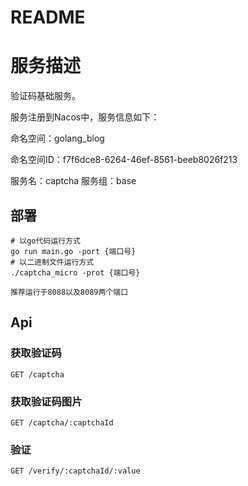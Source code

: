 # README
# 服务描述
验证码基础服务。

服务注册到Nacos中，服务信息如下：

命名空间：golang_blog

命名空间ID：f7f6dce8-6264-46ef-8561-beeb8026f213

服务名：captcha
服务组：base

## 部署
```shell
# 以go代码运行方式
go run main.go -port {端口号}
# 以二进制文件运行方式
./captcha_micro -prot {端口号}

推荐运行于8088以及8089两个端口
```

## Api

### 获取验证码

```http
GET /captcha
```

### 获取验证码图片

```http
GET /captcha/:captchaId
```

### 验证

```http
GET /verify/:captchaId/:value
```

